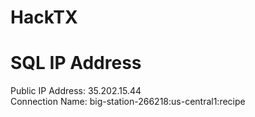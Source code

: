# HackTX

# SQL IP Address </br>
Public IP Address: 35.202.15.44</br>
Connection Name: big-station-266218:us-central1:recipe</br>
